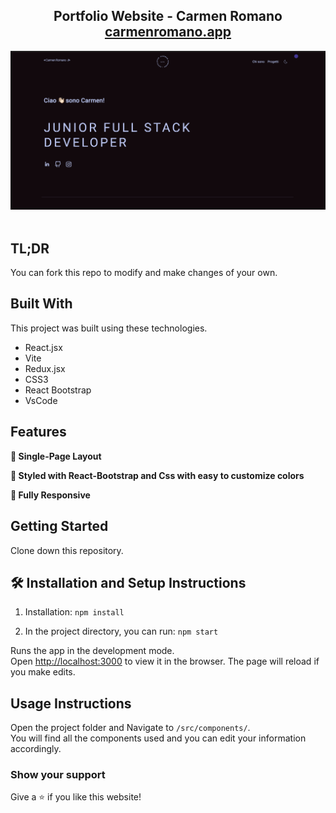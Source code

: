 <h2 align="center">
  Portfolio Website - Carmen Romano<br/>
  <a href="https://carmenromano.netlify.app/" target="_blank">carmenromano.app</a>
</h2>
<div align="center">
  <img alt="Demo" src="public/images/read-me-screen.png" />
</div>

<br/>

## TL;DR

You can fork this repo to modify and make changes of your own.

## Built With

This project was built using these technologies.

- React.jsx
- Vite
- Redux.jsx
- CSS3
- React Bootstrap
- VsCode

## Features

**📖 Single-Page Layout**

**🎨 Styled with React-Bootstrap and Css with easy to customize colors**

**📱 Fully Responsive**

## Getting Started

Clone down this repository.

## 🛠 Installation and Setup Instructions

1. Installation: `npm install`

2. In the project directory, you can run: `npm start`

Runs the app in the development mode.\
Open [http://localhost:3000](http://localhost:3000) to view it in the browser.
The page will reload if you make edits.

## Usage Instructions

Open the project folder and Navigate to `/src/components/`. <br/>
You will find all the components used and you can edit your information accordingly.

### Show your support

Give a ⭐ if you like this website!
